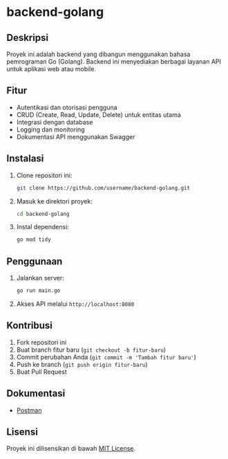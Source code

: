 # backend-golang

## Deskripsi
Proyek ini adalah backend yang dibangun menggunakan bahasa pemrograman Go (Golang). Backend ini menyediakan berbagai layanan API untuk aplikasi web atau mobile.

## Fitur
- Autentikasi dan otorisasi pengguna
- CRUD (Create, Read, Update, Delete) untuk entitas utama
- Integrasi dengan database
- Logging dan monitoring
- Dokumentasi API menggunakan Swagger

## Instalasi
1. Clone repositori ini:
    ```bash
    git clone https://github.com/username/backend-golang.git
    ```
2. Masuk ke direktori proyek:
    ```bash
    cd backend-golang
    ```
3. Instal dependensi:
    ```bash
    go mod tidy
    ```


## Penggunaan
1. Jalankan server:
    ```bash
    go run main.go
    ```
2. Akses API melalui `http://localhost:8080`

## Kontribusi
1. Fork repositori ini
2. Buat branch fitur baru (`git checkout -b fitur-baru`)
3. Commit perubahan Anda (`git commit -m 'Tambah fitur baru'`)
4. Push ke branch (`git push origin fitur-baru`)
5. Buat Pull Request

## Dokumentasi
- [Postman](postman.md)

## Lisensi

Proyek ini dilisensikan di bawah [MIT License](LICENSE).